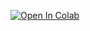 [![Open In Colab](https://colab.research.google.com/assets/colab-badge.svg)](https://colab.research.google.com/github/dhrvgpta/regression/blob/main/linear_regression.ipynb)